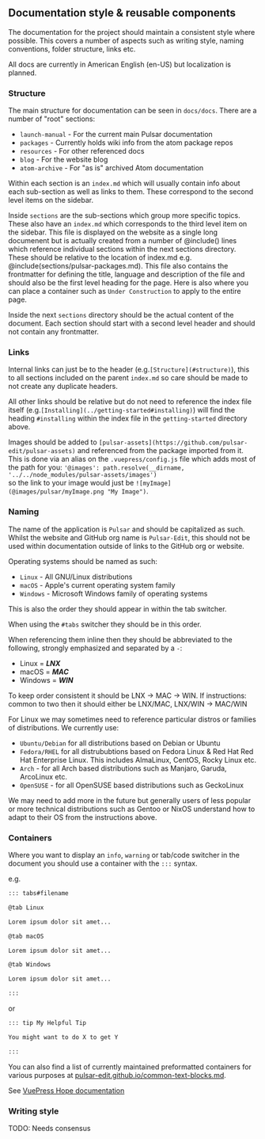 ## Documentation style & reusable components

The documentation for the project should maintain a consistent style where
possible. This covers a number of aspects such as writing style, naming
conventions, folder structure, links etc.

All docs are currently in American English (en-US) but localization is planned.

### Structure

The main structure for documentation can be seen in `docs/docs`.
There are a number of "root" sections:

- `launch-manual` - For the current main Pulsar documentation
- `packages` - Currently holds wiki info from the atom package repos
- `resources` - For other referenced docs
- `blog` - For the website blog
- `atom-archive` - For "as is" archived Atom documentation

Within each section is an `index.md` which will usually contain info about each
sub-section as well as links to them. These correspond to the second level
items on the sidebar.

Inside `sections` are the sub-sections which group more specific topics. These
also have an `index.md` which corresponds to the third level item on the
sidebar.
This file is displayed on the website as a single long documenent but is
actually created from a number of @include() lines which reference individual
sections within the next sections directory. These should be relative to the
location of index.md e.g. @include(sections/pulsar-packages.md).
This file also contains the frontmatter for defining the title, language and
description of the file and should also be the first level heading for the page.
Here is also where you can place a container such as `Under Construction` to
apply to the entire page.

Inside the next `sections` directory should be the actual content of the
document. Each section should start with a second level header and should
not contain any frontmatter.

### Links

Internal links can just be to the header (e.g.`[Structure](#structure)`), this
to all sections included on the parent `index.md` so care should be made to not
create any duplicate headers.

All other links should be relative but do not need to reference the index file
itself (e.g.`[Installing](../getting-started#installing)`) will find the heading
`#installing` within the index file in the `getting-started` directory above.

Images should be added to `[pulsar-assets](https://github.com/pulsar-edit/pulsar-assets)`
and referenced from the package imported from it. This is done via an alias on
the `.vuepress/config.js` file which adds most of the path for you:
`'@images': path.resolve(__dirname, '../../node_modules/pulsar-assets/images')`  
so the link to your image would just be `![myImage](@images/pulsar/myImage.png "My Image")`.

### Naming

The name of the application is `Pulsar` and should be capitalized as such.
Whilst the website and GitHub org name is `Pulsar-Edit`, this should not be used
within documentation outside of links to the GitHub org or website.

Operating systems should be named as such:

- `Linux` - All GNU/Linux distributions
- `macOS` - Apple's current operating system family
- `Windows` - Microsoft Windows family of operating systems

This is also the order they should appear in within the tab switcher.

When using the `#tabs` switcher they should be in this order.

When referencing them inline then they should be abbreviated to the following, strongly emphasized and
separated by a `-`:

- Linux = **_LNX_**
- macOS = **_MAC_**
- Windows = **_WIN_**

To keep order consistent it should be LNX -> MAC -> WIN. If instructions:
common to two then it should either be LNX/MAC, LNX/WIN ->
MAC/WIN

For Linux we may sometimes need to reference particular distros or families of
distributions. We currently use:

- `Ubuntu/Debian` for all distributions based on Debian or Ubuntu
- `Fedora/RHEL` for all distrububtions based on Fedora Linux & Red Hat
  Red Hat Enterprise Linux. This includes AlmaLinux, CentOS, Rocky
  Linux etc.
- `Arch` - for all Arch based distributions such as Manjaro, Garuda, ArcoLinux
  etc.
- `OpenSUSE` - for all OpenSUSE based distributions such as GeckoLinux

We may need to add more in the future but generally users of less popular or
more technical distributions such as Gentoo or NixOS understand how to
adapt to their OS from the instructions above.

### Containers

Where you want to display an `info`, `warning` or tab/code switcher in the
document you should use a container with the `:::` syntax.

e.g.

```md
::: tabs#filename

@tab Linux

Lorem ipsum dolor sit amet...

@tab macOS

Lorem ipsum dolor sit amet...

@tab Windows

Lorem ipsum dolor sit amet...

:::
```

or

```md
::: tip My Helpful Tip

You might want to do X to get Y

:::
```

You can also find a list of currently maintained preformatted containers for
various purposes at [pulsar-edit.github.io/common-text-blocks.md](https://github.com/pulsar-edit/pulsar-edit.github.io/blob/main/common-text-blocks.md).

See [VuePress Hope documentation](https://theme-hope.vuejs.pressguide/get-started/markdown.html#theme-enhancement)

### Writing style

TODO: Needs consensus
